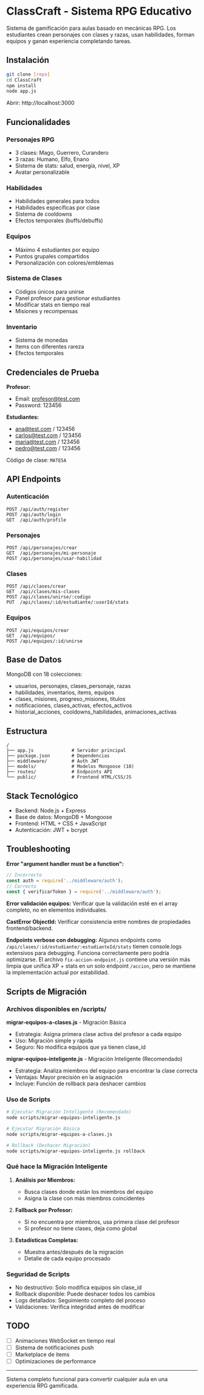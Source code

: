 # ClassCraft - Sistema RPG Educativo

Sistema de gamificación para aulas basado en mecánicas RPG. Los estudiantes crean personajes con clases y razas, usan habilidades, forman equipos y ganan experiencia completando tareas.

## Instalación

```bash
git clone [repo]
cd ClassCraft
npm install
node app.js
```

Abrir: http://localhost:3000

## Funcionalidades

### Personajes RPG
- 3 clases: Mago, Guerrero, Curandero
- 3 razas: Humano, Elfo, Enano
- Sistema de stats: salud, energía, nivel, XP
- Avatar personalizable

### Habilidades
- Habilidades generales para todos
- Habilidades específicas por clase
- Sistema de cooldowns
- Efectos temporales (buffs/debuffs)

### Equipos
- Máximo 4 estudiantes por equipo
- Puntos grupales compartidos
- Personalización con colores/emblemas

### Sistema de Clases
- Códigos únicos para unirse
- Panel profesor para gestionar estudiantes
- Modificar stats en tiempo real
- Misiones y recompensas

### Inventario
- Sistema de monedas
- Items con diferentes rareza
- Efectos temporales

## Credenciales de Prueba

**Profesor:**
- Email: profesor@test.com  
- Password: 123456

**Estudiantes:**
- ana@test.com / 123456
- carlos@test.com / 123456
- maria@test.com / 123456
- pedro@test.com / 123456

Código de clase: `MATE5A`

## API Endpoints

### Autenticación
```
POST /api/auth/register
POST /api/auth/login
GET  /api/auth/profile
```

### Personajes
```
POST /api/personajes/crear
GET  /api/personajes/mi-personaje
POST /api/personajes/usar-habilidad
```

### Clases
```
POST /api/clases/crear
GET  /api/clases/mis-clases
POST /api/clases/unirse/:codigo
PUT  /api/clases/:id/estudiante/:userId/stats
```

### Equipos
```
POST /api/equipos/crear
GET  /api/equipos/
POST /api/equipos/:id/unirse
```

## Base de Datos

MongoDB con 18 colecciones:
- usuarios, personajes, clases_personaje, razas
- habilidades, inventarios, items, equipos
- clases, misiones, progreso_misiones, titulos
- notificaciones, clases_activas, efectos_activos
- historial_acciones, cooldowns_habilidades, animaciones_activas

## Estructura

```
/
├── app.js              # Servidor principal
├── package.json        # Dependencias
├── middleware/         # Auth JWT
├── models/             # Modelos Mongoose (18)
├── routes/             # Endpoints API
└── public/             # Frontend HTML/CSS/JS
```

## Stack Tecnológico

- Backend: Node.js + Express
- Base de datos: MongoDB + Mongoose
- Frontend: HTML + CSS + JavaScript
- Autenticación: JWT + bcrypt

## Troubleshooting

**Error "argument handler must be a function":**
```js
// Incorrecto
const auth = require('../middleware/auth');
// Correcto  
const { verificarToken } = require('../middleware/auth');
```

**Error validación equipos:**
Verificar que la validación esté en el array completo, no en elementos individuales.

**CastError ObjectId:**
Verificar consistencia entre nombres de propiedades frontend/backend.

**Endpoints verbose con debugging:**
Algunos endpoints como `/api/clases/:id/estudiante/:estudianteId/stats` tienen console.logs extensivos para debugging. Funciona correctamente pero podría optimizarse. El archivo `fix-accion-endpoint.js` contiene una versión más limpia que unifica XP + stats en un solo endpoint `/accion`, pero se mantiene la implementación actual por estabilidad.

## Scripts de Migración

### Archivos disponibles en /scripts/

**migrar-equipos-a-clases.js** - Migración Básica
- Estrategia: Asigna primera clase activa del profesor a cada equipo
- Uso: Migración simple y rápida
- Seguro: No modifica equipos que ya tienen clase_id

**migrar-equipos-inteligente.js** - Migración Inteligente (Recomendado)
- Estrategia: Analiza miembros del equipo para encontrar la clase correcta
- Ventajas: Mayor precisión en la asignación
- Incluye: Función de rollback para deshacer cambios

### Uso de Scripts

```bash
# Ejecutar Migración Inteligente (Recomendado)
node scripts/migrar-equipos-inteligente.js

# Ejecutar Migración Básica
node scripts/migrar-equipos-a-clases.js

# Rollback (Deshacer Migración)
node scripts/migrar-equipos-inteligente.js rollback
```

### Qué hace la Migración Inteligente

1. **Análisis por Miembros:**
   - Busca clases donde están los miembros del equipo
   - Asigna la clase con más miembros coincidentes

2. **Fallback por Profesor:**
   - Si no encuentra por miembros, usa primera clase del profesor
   - Si profesor no tiene clases, deja como global

3. **Estadísticas Completas:**
   - Muestra antes/después de la migración
   - Detalle de cada equipo procesado

### Seguridad de Scripts

- No destructivo: Solo modifica equipos sin clase_id
- Rollback disponible: Puede deshacer todos los cambios
- Logs detallados: Seguimiento completo del proceso
- Validaciones: Verifica integridad antes de modificar

## TODO

- [ ] Animaciones WebSocket en tiempo real
- [ ] Sistema de notificaciones push
- [ ] Marketplace de items
- [ ] Optimizaciones de performance

---

Sistema completo funcional para convertir cualquier aula en una experiencia RPG gamificada.

